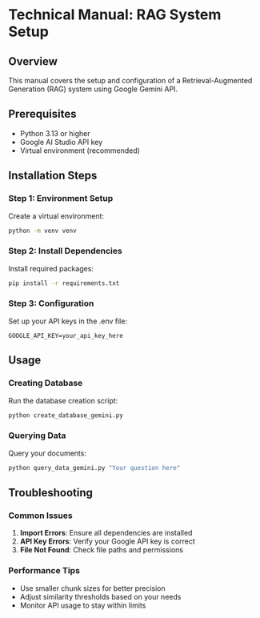 # Technical Manual: RAG System Setup

## Overview

This manual covers the setup and configuration of a Retrieval-Augmented Generation (RAG) system using Google Gemini API.

## Prerequisites

- Python 3.13 or higher
- Google AI Studio API key
- Virtual environment (recommended)

## Installation Steps

### Step 1: Environment Setup

Create a virtual environment:

```bash
python -m venv venv
```

### Step 2: Install Dependencies

Install required packages:

```bash
pip install -r requirements.txt
```

### Step 3: Configuration

Set up your API keys in the .env file:

```env
GOOGLE_API_KEY=your_api_key_here
```

## Usage

### Creating Database

Run the database creation script:

```bash
python create_database_gemini.py
```

### Querying Data

Query your documents:

```bash
python query_data_gemini.py "Your question here"
```

## Troubleshooting

### Common Issues

1. **Import Errors**: Ensure all dependencies are installed
2. **API Key Errors**: Verify your Google API key is correct
3. **File Not Found**: Check file paths and permissions

### Performance Tips

- Use smaller chunk sizes for better precision
- Adjust similarity thresholds based on your needs
- Monitor API usage to stay within limits
